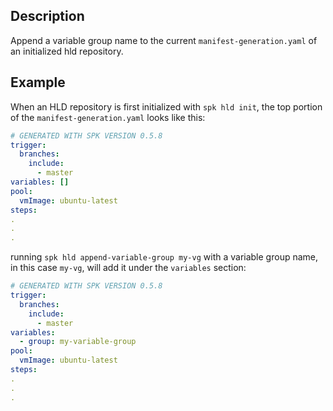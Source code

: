 ## Description

Append a variable group name to the current `manifest-generation.yaml` of an
initialized hld repository.

## Example

When an HLD repository is first initialized with `spk hld init`, the top portion
of the `manifest-generation.yaml` looks like this:

```yaml
# GENERATED WITH SPK VERSION 0.5.8
trigger:
  branches:
    include:
      - master
variables: []
pool:
  vmImage: ubuntu-latest
steps:
.
.
.
```

running `spk hld append-variable-group my-vg` with a variable group name, in
this case `my-vg`, will add it under the `variables` section:

```yaml
# GENERATED WITH SPK VERSION 0.5.8
trigger:
  branches:
    include:
      - master
variables:
  - group: my-variable-group
pool:
  vmImage: ubuntu-latest
steps:
.
.
.
```
